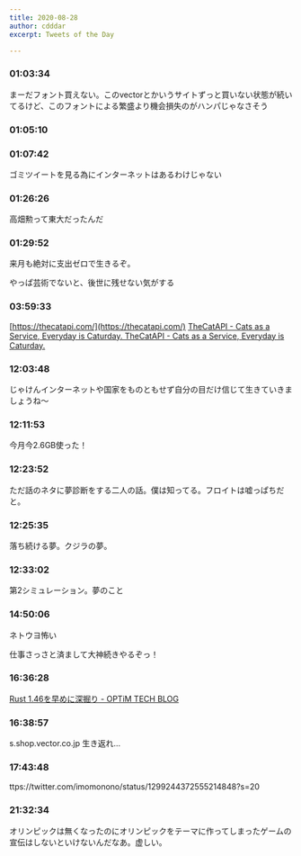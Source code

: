 ```yaml
---
title: 2020-08-28
author: cdddar
excerpt: Tweets of the Day

---
```


### 01:03:34

まーだフォント買えない。このvectorとかいうサイトずっと買いない状態が続いてるけど、このフォントによる繁盛より機会損失のがハンパじゃなさそう

### 01:05:10

<blockquote class="twitter-tweet"><p lang="ja" dir="ltr"></p><a href="https://twitter.com/kwkmbrick/status/1298745968309833729?ref_src=twsrc%5Etfw"></a></blockquote><script async src="https://platform.twitter.com/widgets.js" charset="utf-8"></script>

### 01:07:42

ゴミツイートを見る為にインターネットはあるわけじゃない

### 01:26:26

高畑勲って東大だったんだ

### 01:29:52

来月も絶対に支出ゼロで生きるぞ。

やっぱ芸術でないと、後世に残せない気がする

### 03:59:33

[https://thecatapi.com/](https://thecatapi.com/)
[TheCatAPI - Cats as a Service, Everyday is Caturday. TheCatAPI - Cats as a Service, Everyday is Caturday. ](https://thecatapi.com/)

### 12:03:48

じゃけんインターネットや国家をものともせず自分の目だけ信じて生きていきましょうね〜

### 12:11:53

今月今2.6GB使った！

### 12:23:52

ただ話のネタに夢診断をする二人の話。僕は知ってる。フロイトは嘘っぱちだと。

### 12:25:35

落ち続ける夢。クジラの夢。

### 12:33:02

第2シミュレーション。夢のこと

### 14:50:06

ネトウヨ怖い

仕事さっさと済まして大神続きやるぞっ！

### 16:36:28

[Rust 1.46を早めに深掘り - OPTiM TECH BLOG ](https://tech-blog.optim.co.jp/entry/2020/08/28/080000)

### 16:38:57

s.shop.vector.co.jp 生き返れ…

### 17:43:48

ttps://twitter.com/imomonono/status/1299244372555214848?s=20

### 21:32:34

オリンピックは無くなったのにオリンピックをテーマに作ってしまったゲームの宣伝はしないといけないんだなあ。虚しい。
